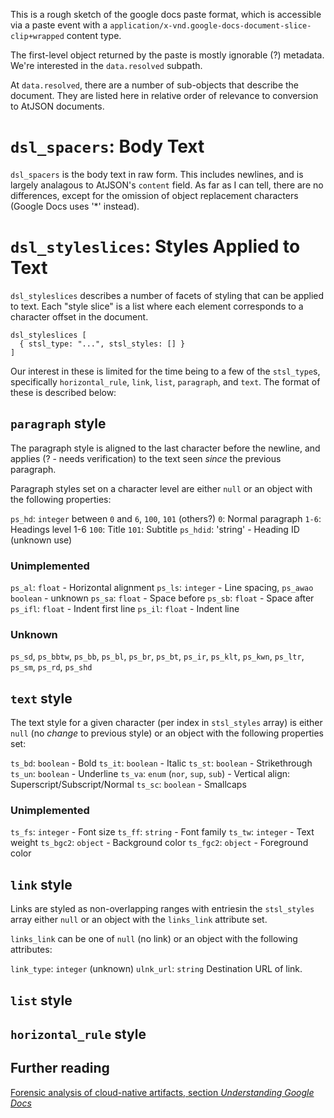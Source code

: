 This is a rough sketch of the google docs paste format, which is accessible
via a paste event with a `application/x-vnd.google-docs-document-slice-clip+wrapped`
content type.

The first-level object returned by the paste is mostly ignorable (?) metadata.
We're interested in the `data.resolved` subpath.

At `data.resolved`, there are a number of sub-objects that describe the
document. They are listed here in relative order of relevance to conversion to
AtJSON documents.

# `dsl_spacers`: Body Text

`dsl_spacers` is the body text in raw form. This includes newlines, and is
largely analagous to AtJSON's `content` field. As far as I can tell, there are
no differences, except for the omission of object replacement characters
(Google Docs uses '*' instead).

# `dsl_styleslices`: Styles Applied to Text

`dsl_styleslices` describes a number of facets of styling that can be applied
to text. Each "style slice" is a list where each element corresponds to a
character offset in the document.

```
dsl_styleslices [
  { stsl_type: "...", stsl_styles: [] }
]
```

Our interest in these is limited for the time being to a few of the `stsl_type`s,
specifically `horizontal_rule`, `link`, `list`, `paragraph`, and `text`. The
format of these is described below:

## `paragraph` style

The paragraph style is aligned to the last character before the newline, and
applies (? - needs verification) to the text seen _since_ the previous paragraph.

Paragraph styles set on a character level are either `null` or an object with the following properties:

`ps_hd`: `integer` between `0` and `6`, `100`, `101` (others?)
  `0`: Normal paragraph
  `1-6`: Headings level 1-6
  `100`: Title
  `101`: Subtitle
`ps_hdid`: 'string' - Heading ID (unknown use)

### Unimplemented

`ps_al`: `float` - Horizontal alignment
`ps_ls`: `integer` - Line spacing,
`ps_awao` `boolean` - unknown
`ps_sa`: `float` - Space before
`ps_sb`: `float` - Space after
`ps_ifl`: `float` - Indent first line
`ps_il`: `float` - Indent line

### Unknown

`ps_sd`, `ps_bbtw`, `ps_bb`, `ps_bl`, `ps_br`, `ps_bt`, `ps_ir`, `ps_klt`,
`ps_kwn`, `ps_ltr`, `ps_sm`, `ps_rd`, `ps_shd`

## `text` style

The text style for a given character (per index in `stsl_styles` array) is
either `null` (no _change_ to previous style) or an object with the following
properties set:

`ts_bd`: `boolean` - Bold
`ts_it`: `boolean` - Italic
`ts_st`: `boolean` - Strikethrough
`ts_un`: `boolean` - Underline
`ts_va`: `enum` (`nor`, `sup`, `sub`) - Vertical align: Superscript/Subscript/Normal
`ts_sc`: `boolean` - Smallcaps

### Unimplemented

`ts_fs`: `integer` - Font size
`ts_ff`: `string` - Font family
`ts_tw`: `integer` - Text weight
`ts_bgc2`: `object` - Background color
`ts_fgc2`: `object` - Foreground color

## `link` style

Links are styled as non-overlapping ranges with entriesin the `stsl_styles`
array either `null` or an object with the `links_link` attribute set.

`links_link` can be one of `null` (no link) or an object with the following
attributes:

`link_type`: `integer` (unknown)
`ulnk_url`: `string` Destination URL of link.

## `list` style

## `horizontal_rule` style

## Further reading
[Forensic analysis of cloud-native artifacts, section *Understanding Google Docs*](https://www.sciencedirect.com/science/article/pii/S174228761630007X#sec3)
